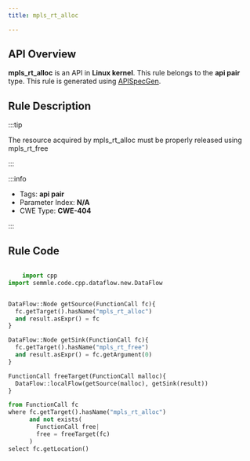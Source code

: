 ```yaml
---
title: mpls_rt_alloc

---
```



## API Overview
**mpls_rt_alloc** is an API in **Linux kernel**. This rule belongs to the **api pair** type. This rule is generated using [APISpecGen](../../tools/APISpecGen).
## Rule Description

:::tip

The resource acquired by mpls_rt_alloc must be properly released using mpls_rt_free

:::

:::info

- Tags: **api pair**
- Parameter Index: **N/A**
- CWE Type: **CWE-404**

:::

## Rule Code
```python

    import cpp
import semmle.code.cpp.dataflow.new.DataFlow


DataFlow::Node getSource(FunctionCall fc){
  fc.getTarget().hasName("mpls_rt_alloc")
  and result.asExpr() = fc
}

DataFlow::Node getSink(FunctionCall fc){
  fc.getTarget().hasName("mpls_rt_free")
  and result.asExpr() = fc.getArgument(0)
}

FunctionCall freeTarget(FunctionCall malloc){
  DataFlow::localFlow(getSource(malloc), getSink(result))
}

from FunctionCall fc
where fc.getTarget().hasName("mpls_rt_alloc")
      and not exists(
        FunctionCall free| 
        free = freeTarget(fc)
      )
select fc.getLocation()

    
```